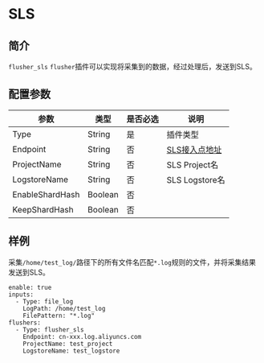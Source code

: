 # SLS

## 简介

`flusher_sls` `flusher`插件可以实现将采集到的数据，经过处理后，发送到SLS。

## 配置参数

| 参数              | 类型      | 是否必选 | 说明                                                              |
| --------------- | ------- | ---- | --------------------------------------------------------------- |
| Type            | String  | 是    | 插件类型                                                            |
| Endpoint        | String  | 否    | [SLS接入点地址](https://help.aliyun.com/document\_detail/29008.html) |
| ProjectName     | String  | 否    | SLS Project名                                                    |
| LogstoreName    | String  | 否    | SLS Logstore名                                                   |
| EnableShardHash | Boolean | 否    |                                                                 |
| KeepShardHash   | Boolean | 否    |                                                                 |

## 样例

采集`/home/test_log/`路径下的所有文件名匹配`*.log`规则的文件，并将采集结果发送到SLS。

```
enable: true
inputs:
  - Type: file_log
    LogPath: /home/test_log
    FilePattern: "*.log"
flushers:
  - Type: flusher_sls
    Endpoint: cn-xxx.log.aliyuncs.com
    ProjectName: test_project
    LogstoreName: test_logstore
```
